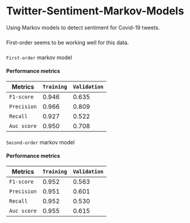 # Twitter-Sentiment-Markov-Models
Using Markov models to detect sentiment for Covid-19 tweets.
###
First-order seems to be working well for this data.
###
`First-order` markov model
#### Performance metrics

| Metrics | `Training` | `Validation` |
| --- | --- | --- |
| `F1-score` | 0.946 | 0.635 |
| `Precision` | 0.966 | 0.809 |
| `Recall` | 0.927 | 0.522 |
| `Auc score` | 0.950 | 0.708 |

####

`Second-order` markov model
#### Performance metrics

| Metrics | `Training` | `Validation` |
| --- | --- | --- |
| `F1-score` | 0.952 | 0.563 |
| `Precision` | 0.951 | 0.601 |
| `Recall` | 0.952 | 0.530 |
| `Auc score` | 0.955 | 0.615 |
